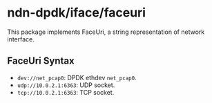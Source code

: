 # ndn-dpdk/iface/faceuri

This package implements FaceUri, a string representation of network interface.

## FaceUri Syntax

* `dev://net_pcap0`: DPDK ethdev `net_pcap0`.
* `udp://10.0.2.1:6363`: UDP socket.
* `tcp://10.0.2.1:6363`: TCP socket.
